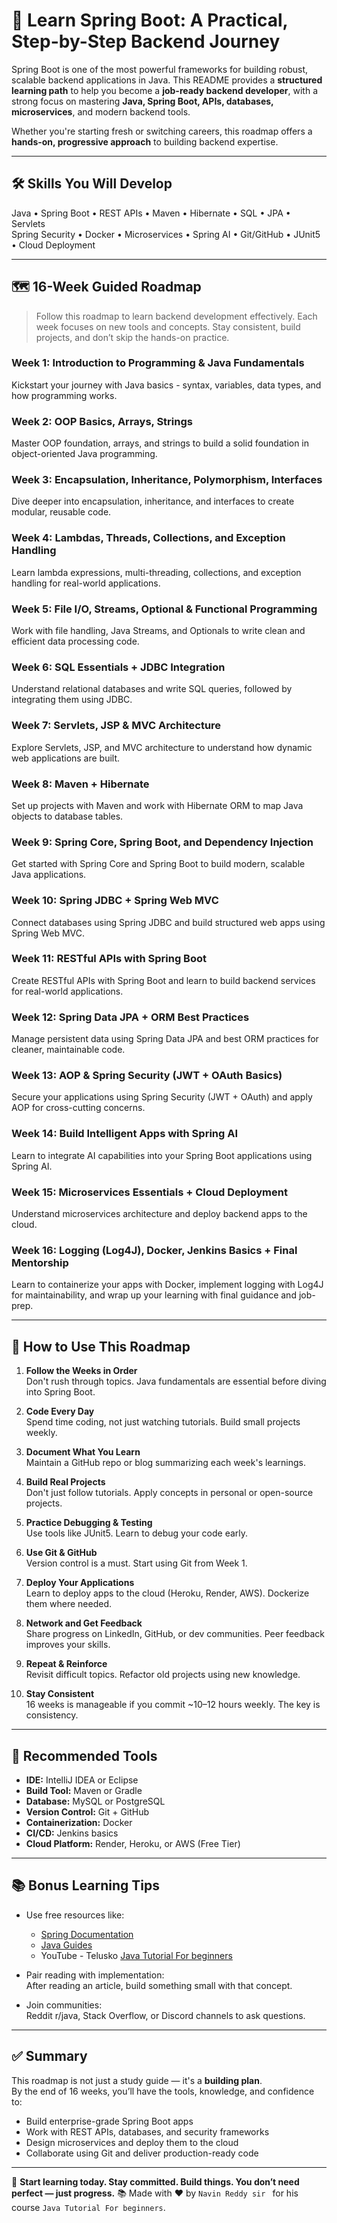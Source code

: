 # 🧠 Learn Spring Boot: A Practical, Step-by-Step Backend Journey

Spring Boot is one of the most powerful frameworks for building robust, scalable backend applications in Java. This README provides a **structured learning path** to help you become a **job-ready backend developer**, with a strong focus on mastering **Java, Spring Boot, APIs, databases, microservices**, and modern backend tools.

Whether you're starting fresh or switching careers, this roadmap offers a **hands-on, progressive approach** to building backend expertise.

---

## 🛠 Skills You Will Develop

Java • Spring Boot • REST APIs • Maven • Hibernate • SQL • JPA • Servlets  
Spring Security • Docker • Microservices • Spring AI • Git/GitHub • JUnit5 • Cloud Deployment

---

## 🗺 16-Week Guided Roadmap

> Follow this roadmap to learn backend development effectively. Each week focuses on new tools and concepts. Stay consistent, build projects, and don’t skip the hands-on practice.

### Week 1: Introduction to Programming & Java Fundamentals
Kickstart your journey with Java basics - syntax, variables, data types, and how programming works.

### Week 2: OOP Basics, Arrays, Strings  
Master OOP foundation, arrays, and strings to build a solid foundation in object-oriented Java programming.

### Week 3: Encapsulation, Inheritance, Polymorphism, Interfaces  
Dive deeper into encapsulation, inheritance, and interfaces to create modular, reusable code.

### Week 4: Lambdas, Threads, Collections, and Exception Handling  
Learn lambda expressions, multi-threading, collections, and exception handling for real-world applications.

### Week 5: File I/O, Streams, Optional & Functional Programming  
Work with file handling, Java Streams, and Optionals to write clean and efficient data processing code.

### Week 6: SQL Essentials + JDBC Integration  
Understand relational databases and write SQL queries, followed by integrating them using JDBC.

### Week 7: Servlets, JSP & MVC Architecture  
Explore Servlets, JSP, and MVC architecture to understand how dynamic web applications are built.

### Week 8: Maven + Hibernate  
Set up projects with Maven and work with Hibernate ORM to map Java objects to database tables.

### Week 9: Spring Core, Spring Boot, and Dependency Injection  
Get started with Spring Core and Spring Boot to build modern, scalable Java applications.

### Week 10: Spring JDBC + Spring Web MVC  
Connect databases using Spring JDBC and build structured web apps using Spring Web MVC.

### Week 11: RESTful APIs with Spring Boot  
Create RESTful APIs with Spring Boot and learn to build backend services for real-world applications.

### Week 12: Spring Data JPA + ORM Best Practices  
Manage persistent data using Spring Data JPA and best ORM practices for cleaner, maintainable code.

### Week 13: AOP & Spring Security (JWT + OAuth Basics)  
Secure your applications using Spring Security (JWT + OAuth) and apply AOP for cross-cutting concerns.

### Week 14: Build Intelligent Apps with Spring AI  
Learn to integrate AI capabilities into your Spring Boot applications using Spring AI.

### Week 15: Microservices Essentials + Cloud Deployment  
Understand microservices architecture and deploy backend apps to the cloud.

### Week 16: Logging (Log4J), Docker, Jenkins Basics + Final Mentorship  
Learn to containerize your apps with Docker, implement logging with Log4J for maintainability, and wrap up your learning with final guidance and job-prep.

---

## 🧩 How to Use This Roadmap

1. **Follow the Weeks in Order**  
   Don't rush through topics. Java fundamentals are essential before diving into Spring Boot.

2. **Code Every Day**  
   Spend time coding, not just watching tutorials. Build small projects weekly.

3. **Document What You Learn**  
   Maintain a GitHub repo or blog summarizing each week's learnings.

4. **Build Real Projects**  
   Don't just follow tutorials. Apply concepts in personal or open-source projects.

5. **Practice Debugging & Testing**  
   Use tools like JUnit5. Learn to debug your code early.

6. **Use Git & GitHub**  
   Version control is a must. Start using Git from Week 1.

7. **Deploy Your Applications**  
   Learn to deploy apps to the cloud (Heroku, Render, AWS). Dockerize them where needed.

8. **Network and Get Feedback**  
   Share progress on LinkedIn, GitHub, or dev communities. Peer feedback improves your skills.

9. **Repeat & Reinforce**  
   Revisit difficult topics. Refactor old projects using new knowledge.

10. **Stay Consistent**  
   16 weeks is manageable if you commit ~10–12 hours weekly. The key is consistency.

---

## 🧰 Recommended Tools

- **IDE:** IntelliJ IDEA or Eclipse  
- **Build Tool:** Maven or Gradle  
- **Database:** MySQL or PostgreSQL  
- **Version Control:** Git + GitHub  
- **Containerization:** Docker  
- **CI/CD:** Jenkins basics  
- **Cloud Platform:** Render, Heroku, or AWS (Free Tier)

---

## 📚 Bonus Learning Tips

- Use free resources like:  
  - [Spring Documentation](https://docs.spring.io/spring-boot/docs/current/reference/htmlsingle/)  
  - [Java Guides](https://www.javaguides.net/)  
  - YouTube - Telusko [Java Tutorial For beginners](https://youtube.com/playlist?list=PLsyeobzWxl7pe_IiTfNyr55kwJPWbgxB5&feature=shared)

- Pair reading with implementation:  
  After reading an article, build something small with that concept.

- Join communities:  
  Reddit r/java, Stack Overflow, or Discord channels to ask questions.

---

## ✅ Summary

This roadmap is not just a study guide — it's a **building plan**.  
By the end of 16 weeks, you’ll have the tools, knowledge, and confidence to:

- Build enterprise-grade Spring Boot apps  
- Work with REST APIs, databases, and security frameworks  
- Design microservices and deploy them to the cloud  
- Collaborate using Git and deliver production-ready code

---

📌 **Start learning today. Stay committed. Build things. You don’t need perfect — just progress.**
📚 Made with ❤️ by ```Navin Reddy sir ``` for his course ```Java Tutorial For beginners```.


